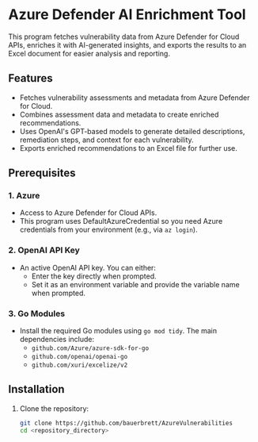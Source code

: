 # Azure Defender AI Enrichment Tool

This program fetches vulnerability data from Azure Defender for Cloud APIs, enriches it with AI-generated insights, and exports the results to an Excel document for easier analysis and reporting.

## Features

- Fetches vulnerability assessments and metadata from Azure Defender for Cloud.
- Combines assessment data and metadata to create enriched recommendations.
- Uses OpenAI's GPT-based models to generate detailed descriptions, remediation steps, and context for each vulnerability.
- Exports enriched recommendations to an Excel file for further use.

## Prerequisites

### 1. Azure
- Access to Azure Defender for Cloud APIs.
- This program uses DefaultAzureCredential so you need Azure credentials from your environment (e.g., via `az login`).

### 2. OpenAI API Key
- An active OpenAI API key. You can either:
  - Enter the key directly when prompted.
  - Set it as an environment variable and provide the variable name when prompted.

### 3. Go Modules
- Install the required Go modules using `go mod tidy`. The main dependencies include:
  - `github.com/Azure/azure-sdk-for-go`
  - `github.com/openai/openai-go`
  - `github.com/xuri/excelize/v2`

## Installation

1. Clone the repository:
   ```bash
   git clone https://github.com/bauerbrett/AzureVulnerabilities
   cd <repository_directory>
